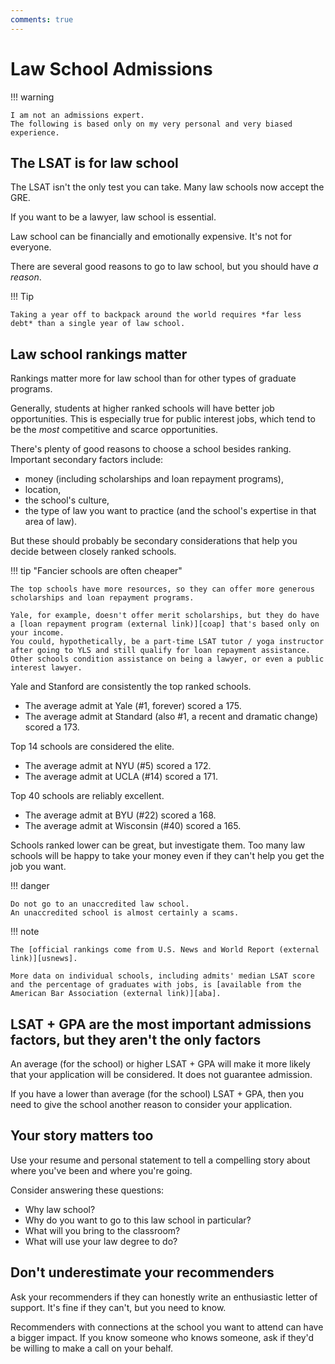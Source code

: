```yaml
---
comments: true
---
```


# Law School Admissions

!!! warning

    I am not an admissions expert. 
    The following is based only on my very personal and very biased experience.

## The LSAT is for law school

The LSAT isn't the only test you can take.
Many law schools now accept the GRE.

If you want to be a lawyer, law school is essential.

Law school can be financially and emotionally expensive.
It's not for everyone.

There are several good reasons to go to law school, but you should have *a reason*.

!!! Tip

    Taking a year off to backpack around the world requires *far less debt* than a single year of law school.

## Law school rankings matter

Rankings matter more for law school than for other types of graduate programs.

Generally, students at higher ranked schools will have better job opportunities.
This is especially true for public interest jobs, which tend to be the *most* competitive and scarce opportunities.

There's plenty of good reasons to choose a school besides ranking.
Important secondary factors include:

- money (including scholarships and loan repayment programs),
- location,
- the school's culture,
- the type of law you want to practice (and the school's expertise in that area of law).

But these should probably be secondary considerations that help you decide between closely ranked schools.

!!! tip "Fancier schools are often cheaper"

    The top schools have more resources, so they can offer more generous scholarships and loan repayment programs.

    Yale, for example, doesn't offer merit scholarships, but they do have a [loan repayment program (external link)][coap] that's based only on your income.
    You could, hypothetically, be a part-time LSAT tutor / yoga instructor after going to YLS and still qualify for loan repayment assistance.
    Other schools condition assistance on being a lawyer, or even a public interest lawyer.

Yale and Stanford are consistently the top ranked schools.

- The average admit at Yale (#1, forever) scored a 175.
- The average admit at Standard (also #1, a recent and dramatic change) scored a 173.

Top 14 schools are considered the elite.

- The average admit at NYU (#5) scored a 172.
- The average admit at UCLA (#14) scored a 171.

Top 40 schools are reliably excellent.

- The average admit at BYU (#22) scored a 168.
- The average admit at Wisconsin (#40) scored a 165.

Schools ranked lower can be great, but investigate them.
Too many law schools will be happy to take your money even if they can't help you get the job you want.

!!! danger

    Do not go to an unaccredited law school. 
    An unaccredited school is almost certainly a scams.

!!! note

    The [official rankings come from U.S. News and World Report (external link)][usnews].

    More data on individual schools, including admits' median LSAT score and the percentage of graduates with jobs, is [available from the American Bar Association (external link)][aba].

## LSAT + GPA are the most important admissions factors, but they aren't the only factors

An average (for the school) or higher LSAT + GPA will make it more likely that your application will be considered.
It does not guarantee admission.

If you have a lower than average (for the school) LSAT + GPA, then you need to give the school another reason to consider your application.

## Your story matters too

Use your resume and personal statement to tell a compelling story about where you've been and where you're going.

Consider answering these questions:

- Why law school?
- Why do you want to go to this law school in particular?
- What will you bring to the classroom?
- What will use your law degree to do?

## Don't underestimate your recommenders

Ask your recommenders if they can honestly write an enthusiastic letter of support.
It's fine if they can't, but you need to know.

Recommenders with connections at the school you want to attend can have a bigger impact.
If you know someone who knows someone, ask if they'd be willing to make a call on your behalf.

[usnews]: https://www.usnews.com/best-graduate-schools/top-law-schools/law-rankings
[aba]: https://www.abarequireddisclosures.org/Disclosure509.aspx
[coap]: https://law.yale.edu/admissions/cost-financial-aid/post-graduate-loan-repayment/about-coap
